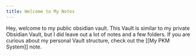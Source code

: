 ```yaml
---
title: Welcome to My Notes
---
```


Hey, welcome to my public obsidian vault. This Vault is similar to my private Obsidian Vault, but I did leave out a lot of notes and a few folders. If you are curious about my personal Vault structure, check out the [[My PKM System]] note. 
